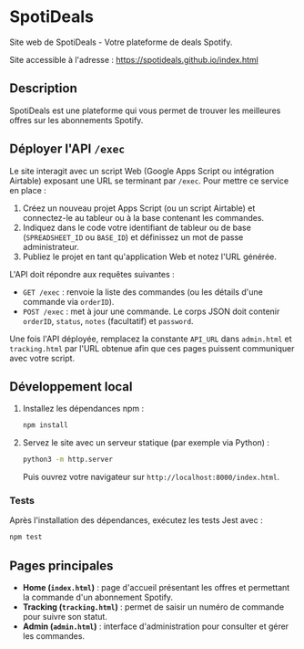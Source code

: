 # SpotiDeals

Site web de SpotiDeals - Votre plateforme de deals Spotify.

Site accessible à l'adresse : https://spotideals.github.io/index.html

## Description
SpotiDeals est une plateforme qui vous permet de trouver les meilleures offres sur les abonnements Spotify.

## Déployer l'API `/exec`

Le site interagit avec un script Web (Google Apps Script ou intégration Airtable) exposant une URL se terminant par `/exec`. Pour mettre ce service en place :

1. Créez un nouveau projet Apps Script (ou un script Airtable) et connectez-le au tableur ou à la base contenant les commandes.
2. Indiquez dans le code votre identifiant de tableur ou de base (`SPREADSHEET_ID` ou `BASE_ID`) et définissez un mot de passe administrateur.
3. Publiez le projet en tant qu'application Web et notez l'URL générée.

L'API doit répondre aux requêtes suivantes :

- `GET /exec`&nbsp;: renvoie la liste des commandes (ou les détails d'une commande via `orderID`).
- `POST /exec`&nbsp;: met à jour une commande. Le corps JSON doit contenir `orderID`, `status`, `notes` (facultatif) et `password`.

Une fois l'API déployée, remplacez la constante `API_URL` dans `admin.html` et `tracking.html` par l'URL obtenue afin que ces pages puissent communiquer avec votre script.

## Développement local

1. Installez les dépendances npm :
   ```bash
   npm install
   ```
2. Servez le site avec un serveur statique (par exemple via Python) :
   ```bash
   python3 -m http.server
   ```
   Puis ouvrez votre navigateur sur `http://localhost:8000/index.html`.

### Tests

Après l'installation des dépendances, exécutez les tests Jest avec :
```bash
npm test
```

## Pages principales

- **Home (`index.html`)** : page d'accueil présentant les offres et permettant la commande d'un abonnement Spotify.
- **Tracking (`tracking.html`)** : permet de saisir un numéro de commande pour suivre son statut.
- **Admin (`admin.html`)** : interface d'administration pour consulter et gérer les commandes.
